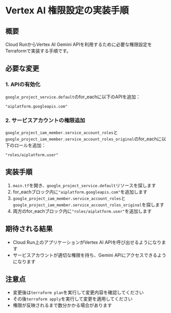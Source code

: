 # Vertex AI 権限設定の実装手順

## 概要
Cloud RunからVertex AI Gemini APIを利用するために必要な権限設定をTerraformで実装する手順です。

## 必要な変更

### 1. APIの有効化
`google_project_service.default`のfor_eachに以下のAPIを追加：

```hcl
"aiplatform.googleapis.com"
```

### 2. サービスアカウントの権限追加
`google_project_iam_member.service_account_roles`と`google_project_iam_member.service_account_roles_original`のfor_eachに以下のロールを追加：

```hcl
"roles/aiplatform.user"
```

## 実装手順

1. `main.tf`を開き、`google_project_service.default`リソースを探します
2. for_eachブロック内に`"aiplatform.googleapis.com"`を追加します
3. `google_project_iam_member.service_account_roles`と`google_project_iam_member.service_account_roles_original`を探します
4. 両方のfor_eachブロック内に`"roles/aiplatform.user"`を追加します

## 期待される結果

- Cloud Run上のアプリケーションがVertex AI APIを呼び出せるようになります
- サービスアカウントが適切な権限を持ち、Gemini APIにアクセスできるようになります

## 注意点

- 変更後は`terraform plan`を実行して変更内容を確認してください
- その後`terraform apply`を実行して変更を適用してください
- 権限が反映されるまで数分かかる場合があります